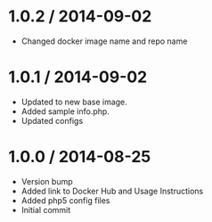 
1.0.2 / 2014-09-02
==================

 * Changed docker image name and repo name

1.0.1 / 2014-09-02
==================

 * Updated to new base image.
 * Added sample info.php.
 * Updated configs

1.0.0 / 2014-08-25
==================

 * Version bump
 * Added link to Docker Hub and Usage Instructions
 * Added php5 config files
 * Initial commit
